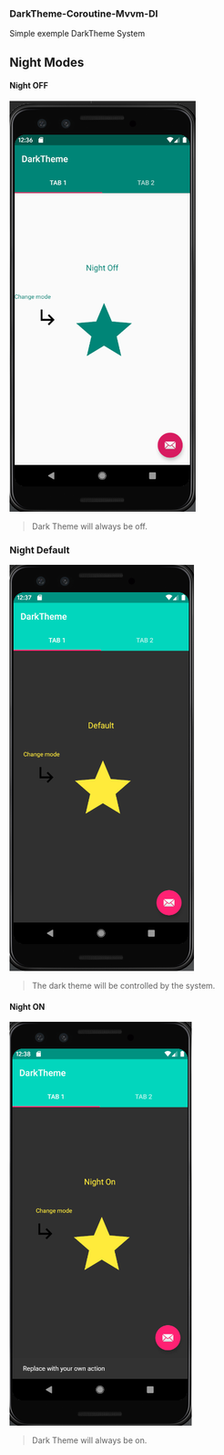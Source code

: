 ### DarkTheme-Coroutine-Mvvm-DI
Simple exemple DarkTheme System


## Night Modes

#### Night OFF
![](https://github.com/jaozinfs/DarkTheme-Coroutine-Mvvm-DI/blob/master/img/1.png)

> Dark Theme will always be off. 

### Night Default
![](https://github.com/jaozinfs/DarkTheme-Coroutine-Mvvm-DI/blob/master/img/2.png)

> The dark theme will be controlled by the system.

#### Night ON


![](https://github.com/jaozinfs/DarkTheme-Coroutine-Mvvm-DI/blob/master/img/3.png)
> Dark Theme will always be on. 

